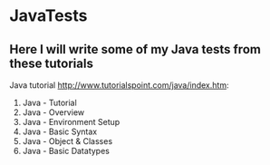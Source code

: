 JavaTests
============

Here I will write some of my Java tests from these tutorials
------------

Java tutorial http://www.tutorialspoint.com/java/index.htm:

 1. Java - Tutorial
 2. Java - Overview
 3. Java - Environment Setup
 4. Java - Basic Syntax
 5. Java - Object & Classes
 6. Java - Basic Datatypes


